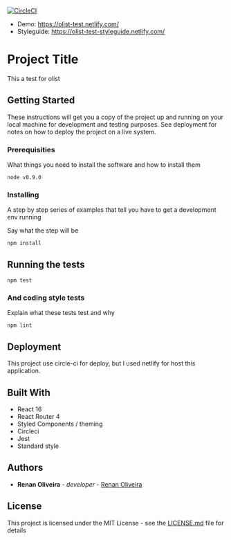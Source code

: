 [![CircleCI](https://circleci.com/bb/renanrboliveira/olist-test/tree/master.svg?style=svg)](https://circleci.com/bb/renanrboliveira/olist-test/tree/master)

* Demo: https://olist-test.netlify.com/
* Styleguide: https://olist-test-styleguide.netlify.com/

# Project Title

This a test for olist

## Getting Started

These instructions will get you a copy of the project up and running on your local machine for development and testing purposes. See deployment for notes on how to deploy the project on a live system.

### Prerequisities

What things you need to install the software and how to install them

```
node v8.9.0
```

### Installing

A step by step series of examples that tell you have to get a development env running

Say what the step will be

```
npm install
```

## Running the tests


```
npm test
```

### And coding style tests

Explain what these tests test and why

```
npm lint
```

## Deployment

This project use circle-ci for deploy, but I used netlify for host this application.

## Built With

* React 16
* React Router 4
* Styled Components / theming
* Circleci
* Jest
* Standard style

## Authors

* **Renan Oliveira** - *developer* - [Renan Oliveira](https://github.com/renanrboliveira)

## License

This project is licensed under the MIT License - see the [LICENSE.md](LICENSE.md) file for details
